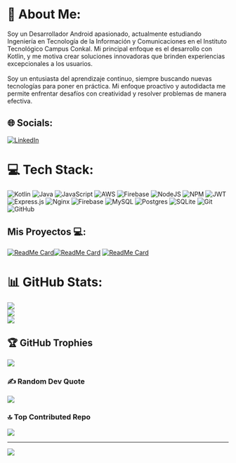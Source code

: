 # 💫 About Me:
Soy un Desarrollador Android apasionado, actualmente estudiando Ingeniería en Tecnología de la Información y Comunicaciones en el Instituto Tecnológico Campus Conkal. Mi principal enfoque es el desarrollo con Kotlin, y me motiva crear soluciones innovadoras que brinden experiencias excepcionales a los usuarios.<br><br>Soy un entusiasta del aprendizaje continuo, siempre buscando nuevas tecnologías para poner en práctica. Mi enfoque proactivo y autodidacta me permite enfrentar desafíos con creatividad y resolver problemas de manera efectiva.


## 🌐 Socials:
[![LinkedIn](https://img.shields.io/badge/LinkedIn-%230077B5.svg?logo=linkedin&logoColor=white)](https://linkedin.com/in/https://www.linkedin.com/in/eliasmenapech/) 

# 💻 Tech Stack:
![Kotlin](https://img.shields.io/badge/kotlin-%237F52FF.svg?style=for-the-badge&logo=kotlin&logoColor=white) ![Java](https://img.shields.io/badge/java-%23ED8B00.svg?style=for-the-badge&logo=openjdk&logoColor=white) ![JavaScript](https://img.shields.io/badge/javascript-%23323330.svg?style=for-the-badge&logo=javascript&logoColor=%23F7DF1E) ![AWS](https://img.shields.io/badge/AWS-%23FF9900.svg?style=for-the-badge&logo=amazon-aws&logoColor=white) ![Firebase](https://img.shields.io/badge/firebase-%23039BE5.svg?style=for-the-badge&logo=firebase) ![NodeJS](https://img.shields.io/badge/node.js-6DA55F?style=for-the-badge&logo=node.js&logoColor=white) ![NPM](https://img.shields.io/badge/NPM-%23CB3837.svg?style=for-the-badge&logo=npm&logoColor=white) ![JWT](https://img.shields.io/badge/JWT-black?style=for-the-badge&logo=JSON%20web%20tokens) ![Express.js](https://img.shields.io/badge/express.js-%23404d59.svg?style=for-the-badge&logo=express&logoColor=%2361DAFB) ![Nginx](https://img.shields.io/badge/nginx-%23009639.svg?style=for-the-badge&logo=nginx&logoColor=white) ![Firebase](https://img.shields.io/badge/firebase-a08021?style=for-the-badge&logo=firebase&logoColor=ffcd34) ![MySQL](https://img.shields.io/badge/mysql-4479A1.svg?style=for-the-badge&logo=mysql&logoColor=white) ![Postgres](https://img.shields.io/badge/postgres-%23316192.svg?style=for-the-badge&logo=postgresql&logoColor=white) ![SQLite](https://img.shields.io/badge/sqlite-%2307405e.svg?style=for-the-badge&logo=sqlite&logoColor=white) ![Git](https://img.shields.io/badge/git-%23F05033.svg?style=for-the-badge&logo=git&logoColor=white) ![GitHub](https://img.shields.io/badge/github-%23121011.svg?style=for-the-badge&logo=github&logoColor=white)

## Mis Proyectos 💻: 

[![ReadMe Card](https://github-readme-stats.vercel.app/api/pin/?username=eliasmp07&repo=frogmistores&show_owner=true&theme=tokyonight)](https://github.com/eliasmp07/HabitsApp)[![ReadMe Card](https://github-readme-stats.vercel.app/api/pin/?username=eliasmp07&repo=storeapp&show_owner=true&theme=tokyonight)](https://github.com/eliasmp07/rickandmorty-api-clean_architecture-mvvm-retrofit-hilt-room) [![ReadMe Card](https://github-readme-stats.vercel.app/api/pin/?username=eliasmp07&repo=habitsapp&show_owner=true&theme=tokyonight)](https://github.com/eliasmp07/HabitsApp)

# 📊 GitHub Stats:
![](https://github-readme-stats.vercel.app/api?username=eliasmp07&theme=github_dark&hide_border=false&include_all_commits=true&count_private=true)<br/>
![](https://github-readme-streak-stats.herokuapp.com/?user=eliasmp07&theme=github_dark&hide_border=false)<br/>
![](https://github-readme-stats.vercel.app/api/top-langs/?username=eliasmp07&theme=github_dark&hide_border=false&include_all_commits=true&count_private=true&layout=compact)

## 🏆 GitHub Trophies
![](https://github-profile-trophy.vercel.app/?username=eliasmp07&theme=radical&no-frame=false&no-bg=true&margin-w=4)

### ✍️ Random Dev Quote
![](https://quotes-github-readme.vercel.app/api?type=horizontal&theme=radical)

### 🔝 Top Contributed Repo
![](https://github-contributor-stats.vercel.app/api?username=eliasmp07&limit=5&theme=github_dark&combine_all_yearly_contributions=true)

---
[![](https://visitcount.itsvg.in/api?id=eliasmp07&icon=0&color=0)](https://visitcount.itsvg.in)
